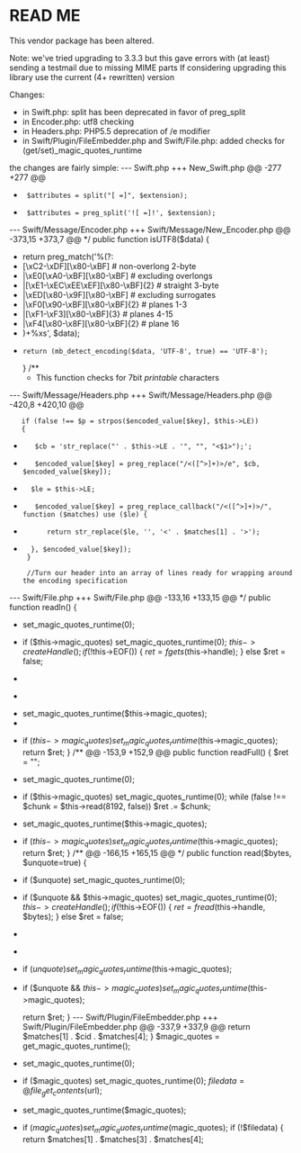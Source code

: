 READ ME
=========
This vendor package has been altered.

Note: we've tried upgrading to 3.3.3 but this gave errors with (at least) sending a testmail due to missing MIME parts
	If considering upgrading this library use the current (4+ rewritten) version

Changes:
- in Swift.php: split has been deprecated in favor of preg_split
- in Encoder.php: utf8 checking
- in Headers.php: PHP5.5 deprecation of /e modifier
- in Swift/Plugin/FileEmbedder.php and Swift/File.php: added checks for (get/set)_magic_quotes_runtime

the changes are fairly simple:
--- Swift.php
+++ New_Swift.php
@@ -277 +277 @@
-      $attributes = split("[ =]", $extension);
+      $attributes = preg_split('![ =]!', $extension);

--- Swift/Message/Encoder.php
+++ Swift/Message/New_Encoder.php
@@ -373,15 +373,7 @@
    */
   public function isUTF8($data)
   {
-    return preg_match('%(?:
-    [\xC2-\xDF][\x80-\xBF]				# non-overlong 2-byte
-    |\xE0[\xA0-\xBF][\x80-\xBF]			# excluding overlongs
-    |[\xE1-\xEC\xEE\xEF][\x80-\xBF]{2}	# straight 3-byte
-    |\xED[\x80-\x9F][\x80-\xBF]			# excluding surrogates
-    |\xF0[\x90-\xBF][\x80-\xBF]{2}		# planes 1-3
-    |[\xF1-\xF3][\x80-\xBF]{3}			# planes 4-15
-    |\xF4[\x80-\x8F][\x80-\xBF]{2}		# plane 16
-    )+%xs', $data);
+	  return (mb_detect_encoding($data, 'UTF-8', true) == 'UTF-8');
   }
   /**
    * This function checks for 7bit *printable* characters

--- Swift/Message/Headers.php
+++ Swift/Message/Headers.php
@@ -420,8 +420,10 @@

       if (false !== $p = strpos($encoded_value[$key], $this->LE))
       {
-        $cb = 'str_replace("' . $this->LE . '", "", "<$1>");';
-        $encoded_value[$key] = preg_replace("/<([^>]+)>/e", $cb, $encoded_value[$key]);
+		$le = $this->LE;
+        $encoded_value[$key] = preg_replace_callback("/<([^>]+)>/", function ($matches) use ($le) {
+			return str_replace($le, '', '<' . $matches[1] . '>');
+		}, $encoded_value[$key]);
       }

       //Turn our header into an array of lines ready for wrapping around the encoding specification

--- Swift/File.php
+++ Swift/File.php
@@ -133,16 +133,15 @@
    */
   public function readln()
   {
-    set_magic_quotes_runtime(0);
+    if ($this->magic_quotes) set_magic_quotes_runtime(0);
     $this->createHandle();
     if (!$this->EOF())
     {
       $ret = fgets($this->handle);
     }
     else $ret = false;
-
+
-    set_magic_quotes_runtime($this->magic_quotes);
-
+    if ($this->magic_quotes) set_magic_quotes_runtime($this->magic_quotes);
     return $ret;
   }
   /**
@@ -153,9 +152,9 @@
   public function readFull()
   {
     $ret = "";
-    set_magic_quotes_runtime(0);
+    if ($this->magic_quotes) set_magic_quotes_runtime(0);
     while (false !== $chunk = $this->read(8192, false)) $ret .= $chunk;
-    set_magic_quotes_runtime($this->magic_quotes);
+    if ($this->magic_quotes) set_magic_quotes_runtime($this->magic_quotes);
     return $ret;
   }
   /**
@@ -166,15 +165,15 @@
    */
   public function read($bytes, $unquote=true)
   {
-    if ($unquote) set_magic_quotes_runtime(0);
+    if ($unquote && $this->magic_quotes) set_magic_quotes_runtime(0);
     $this->createHandle();
     if (!$this->EOF())
     {
       $ret = fread($this->handle, $bytes);
     }
     else $ret = false;
-
+
-    if ($unquote) set_magic_quotes_runtime($this->magic_quotes);
+    if ($unquote && $this->magic_quotes) set_magic_quotes_runtime($this->magic_quotes);

     return $ret;
   }
--- Swift/Plugin/FileEmbedder.php
+++ Swift/Plugin/FileEmbedder.php
@@ -337,9 +337,9 @@
       return $matches[1] . $cid . $matches[4];
     }
     $magic_quotes = get_magic_quotes_runtime();
-    set_magic_quotes_runtime(0);
+    if ($magic_quotes) set_magic_quotes_runtime(0);
     $filedata = @file_get_contents($url);
-    set_magic_quotes_runtime($magic_quotes);
+    if ($magic_quotes) set_magic_quotes_runtime($magic_quotes);
     if (!$filedata)
     {
       return $matches[1] . $matches[3] . $matches[4];